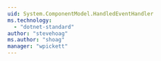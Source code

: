 ```yaml
---
uid: System.ComponentModel.HandledEventHandler
ms.technology: 
  - "dotnet-standard"
author: "stevehoag"
ms.author: "shoag"
manager: "wpickett"
---
```

